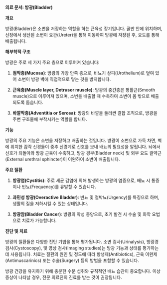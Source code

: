 **의료 문서: 방광(Bladder)**

**개요**

방광(Bladder)은 소변을 저장하는 역할을 하는 근육성 장기입니다. 골반 안에 위치하며, 신장에서 생산된 소변이 요관(Ureter)을 통해 이동하여 방광에 저장된 후, 요도를 통해 배출됩니다.

**해부학적 구조**

방광은 주로 세 가지 주요 층으로 이루어져 있습니다:

1. **점막층(Mucosa)**: 방광의 가장 안쪽 층으로, 비뇨기 상피(Urothelium)로 덮여 있어 소변이 방광 벽에 직접적으로 닿는 것을 방지합니다.

2. **근육층(Muscle layer, Detrusor muscle)**: 방광의 중간층은 평활근(Smooth muscle)으로 이루어져 있으며, 소변을 배출할 때 수축하여 소변이 몸 밖으로 배출되도록 돕습니다.

3. **바깥막층(Adventitia or Serosa)**: 방광의 바깥을 둘러싼 결합 조직으로, 방광을 주변 구조물에 부착시키는 역할을 합니다.

**기능**

방광의 주요 기능은 소변을 저장하고 배출하는 것입니다. 방광이 소변으로 가득 차면, 벽에 위치한 감각 신경들이 중추 신경계로 신호를 보내 배뇨의 필요성을 알립니다. 뇌에서 신호가 되돌아와 방광 근육이 수축하고, 방광 경부(Bladder neck) 및 외부 요도 괄약근(External urethral sphincter)이 이완하여 소변이 배출됩니다.

**주요 질환**

1. **방광염(Cystitis)**: 주로 세균 감염에 의해 발생하는 방광의 염증으로, 배뇨 시 통증이나 빈뇨(Frequency)를 유발할 수 있습니다.

2. **과민성 방광(Overactive Bladder)**: 빈뇨 및 절박뇨(Urgency)를 특징으로 하며, 생활의 질을 저하시킬 수 있는 상태입니다.

3. **방광암(Bladder Cancer)**: 방광의 악성 종양으로, 초기 발견 시 수술 및 화학 요법으로 치료가 가능합니다.

**진단 및 치료**

방광의 질환들은 다양한 진단 기법을 통해 평가됩니다. 소변 검사(Urinalysis), 방광경 검사(Cystoscopy), 및 영상 검사(Imaging studies)는 방광 기능과 상태를 평가하는 데 사용됩니다. 치료는 질환의 원인 및 정도에 따라 항생제(Antibiotics), 근육 이완제(Antimuscarinics) 또는 수술(Surgery) 등의 방법을 포함할 수 있습니다.

방광 건강을 유지하기 위해 충분한 수분 섭취와 규칙적인 배뇨 습관이 중요합니다. 이상 증상이 나타날 경우, 전문 의료진의 진료를 받는 것이 권장됩니다.